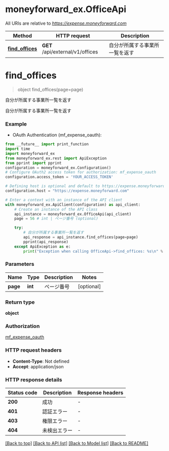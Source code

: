 # moneyforward_ex.OfficeApi

All URIs are relative to *https://expense.moneyforward.com*

Method | HTTP request | Description
------------- | ------------- | -------------
[**find_offices**](OfficeApi.md#find_offices) | **GET** /api/external/v1/offices | 自分が所属する事業所一覧を返す


# **find_offices**
> object find_offices(page=page)

自分が所属する事業所一覧を返す

自分が所属する事業所一覧を返す

### Example

* OAuth Authentication (mf_expense_oauth):
```python
from __future__ import print_function
import time
import moneyforward_ex
from moneyforward_ex.rest import ApiException
from pprint import pprint
configuration = moneyforward_ex.Configuration()
# Configure OAuth2 access token for authorization: mf_expense_oauth
configuration.access_token = 'YOUR_ACCESS_TOKEN'

# Defining host is optional and default to https://expense.moneyforward.com
configuration.host = "https://expense.moneyforward.com"

# Enter a context with an instance of the API client
with moneyforward_ex.ApiClient(configuration) as api_client:
    # Create an instance of the API class
    api_instance = moneyforward_ex.OfficeApi(api_client)
    page = 56 # int | ページ番号 (optional)

    try:
        # 自分が所属する事業所一覧を返す
        api_response = api_instance.find_offices(page=page)
        pprint(api_response)
    except ApiException as e:
        print("Exception when calling OfficeApi->find_offices: %s\n" % e)
```

### Parameters

Name | Type | Description  | Notes
------------- | ------------- | ------------- | -------------
 **page** | **int**| ページ番号 | [optional]

### Return type

**object**

### Authorization

[mf_expense_oauth](../README.md#mf_expense_oauth)

### HTTP request headers

 - **Content-Type**: Not defined
 - **Accept**: application/json

### HTTP response details
| Status code | Description | Response headers |
|-------------|-------------|------------------|
**200** | 成功 |  -  |
**401** | 認証エラー |  -  |
**403** | 権限エラー |  -  |
**404** | 未検出エラー |  -  |

[[Back to top]](#) [[Back to API list]](../README.md#documentation-for-api-endpoints) [[Back to Model list]](../README.md#documentation-for-models) [[Back to README]](../README.md)


